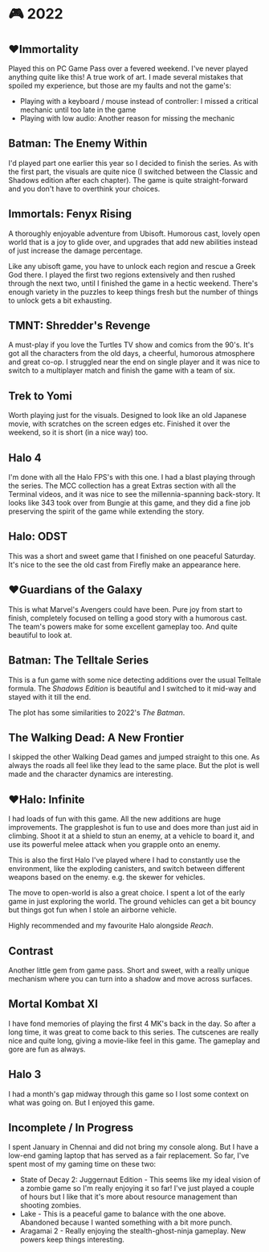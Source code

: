 # 🎮 2022

## ♥**Immortality**

Played this on PC Game Pass over a fevered weekend. I've never played anything
quite like this! A true work of art. I made several mistakes that spoiled my
experience, but those are my faults and not the game's:

- Playing with a keyboard / mouse instead of controller: I missed a critical
  mechanic until too late in the game
- Playing with low audio: Another reason for missing the mechanic

## Batman: The Enemy Within

I'd played part one earlier this year so I decided to finish the series. As
with the first part, the visuals are quite nice (I switched between the Classic
and Shadows edition after each chapter). The game is quite straight-forward and
you don't have to overthink your choices.

## Immortals: Fenyx Rising

A thoroughly enjoyable adventure from Ubisoft. Humorous cast, lovely open world
that is a joy to glide over, and upgrades that add new abilities instead of
just increase the damage percentage.

Like any ubisoft game, you have to unlock each region and rescue a Greek God
there. I played the first two regions extensively and then rushed through the
next two, until I finished the game in a hectic weekend. There's enough variety
in the puzzles to keep things fresh but the number of things to unlock gets a
bit exhausting.

## TMNT: Shredder's Revenge

A must-play if you love the Turtles TV show and comics from the 90's. It's got
all the characters from the old days, a cheerful, humorous atmosphere and great
co-op. I struggled near the end on single player and it was nice to switch to a
multiplayer match and finish the game with a team of six.

## Trek to Yomi

Worth playing just for the visuals. Designed to look like an old Japanese
movie, with scratches on the screen edges etc. Finished it over the weekend, so
it is short (in a nice way) too.

## Halo 4

I'm done with all the Halo FPS's with this one. I had a blast playing through
the series. The MCC collection has a great Extras section with all the Terminal
videos, and it was nice to see the millennia-spanning back-story. It looks like
343 took over from Bungie at this game, and they did a fine job preserving the
spirit of the game while extending the story.

## Halo: ODST

This was a short and sweet game that I finished on one peaceful Saturday. It's
nice to the see the old cast from Firefly make an appearance here.

## ♥**Guardians of the Galaxy**

This is what Marvel's Avengers could have been. Pure joy from start to finish,
completely focused on telling a good story with a humorous cast. The team's
powers make for some excellent gameplay too. And quite beautiful to look at.

## Batman: The Telltale Series

This is a fun game with some nice detecting additions over the usual
Telltale formula. The *Shadows Edition* is beautiful and I switched to it
mid-way and stayed with it till the end.

The plot has some similarities to 2022's *The Batman*.

## The Walking Dead: A New Frontier

I skipped the other Walking Dead games and jumped straight to this one. As
always the roads all feel like they lead to the same place. But the plot
is well made and the character dynamics are interesting.

## ♥**Halo: Infinite**

I had loads of fun with this game. All the new additions are huge improvements.
The grappleshot is fun to use and does more than just aid in climbing. Shoot it
at a shield to stun an enemy, at a vehicle to board it, and use its powerful
melee attack when you grapple onto an enemy.

This is also the first Halo I've played where I had to constantly use the
environment, like the exploding canisters, and switch between different weapons
based on the enemy. e.g. the skewer for vehicles.

The move to open-world is also a great choice. I spent a lot of the early game
in just exploring the world. The ground vehicles can get a bit bouncy but
things got fun when I stole an airborne vehicle.

Highly recommended and my favourite Halo alongside *Reach*.

## Contrast

Another little gem from game pass. Short and sweet, with a really unique
mechanism where you can turn into a shadow and move across surfaces.

## Mortal Kombat XI

I have fond memories of playing the first 4 MK's back in the day. So after a
long time, it was great to come back to this series. The cutscenes are really
nice and quite long, giving a movie-like feel in this game. The gameplay and
gore are fun as always.

## Halo 3

I had a month's gap midway through this game so I lost some context on what was
going on. But I enjoyed this game.

## Incomplete / In Progress

I spent January in Chennai and did not bring my console along. But I have a
low-end gaming laptop that has served as a fair replacement. So far, I've spent
most of my gaming time on these two:

- State of Decay 2: Juggernaut Edition - This seems like my ideal vision of a
  zombie game so I'm really enjoying it so far! I've just played a couple of
  hours but I like that it's more about resource management than shooting
  zombies.
- Lake - This is a peaceful game to balance with the one above. Abandoned
  because I wanted something with a bit more punch.
- Aragamai 2 - Really enjoying the stealth-ghost-ninja gameplay. New powers
  keep things interesting.
